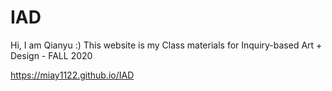 # IAD
Hi, I am Qianyu :)
This website is my Class materials for Inquiry-based Art + Design - FALL 2020


https://miay1122.github.io/IAD
